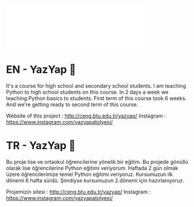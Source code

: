 <img src="img/yazyap-vertical.png" width=375 height=118>


# EN - YazYap 🚀
It's a course for high school and secondary school students. I am teaching Python to high school students on this course.
In 2 days a week we teaching Python basics to students.
First term of this course took 6 weeks. And we're getting ready to second term of this course.

Website of this project : http://ceng.btu.edu.tr/yazyap/
Instagram : https://www.instagram.com/yazyapatolyesi/

# TR - YazYap 🚀
Bu proje lise ve ortaokul öğrencilerine yönelik bir eğitim. Bu projede gönüllü olarak lise öğrencilerine Python eğitimi veriyorum.
Haftada 2 gün olmak üzere öğrencilerimize temel Python eğitimi veriyoruz.
Kursumuzun ilk dönemi 6 hafta sürdü. Şimdiyse kursumuzun 2.dönemi için hazırlanıyoruz.

Projemizin sitesi : http://ceng.btu.edu.tr/yazyap/
Instagram : https://www.instagram.com/yazyapatolyesi/
